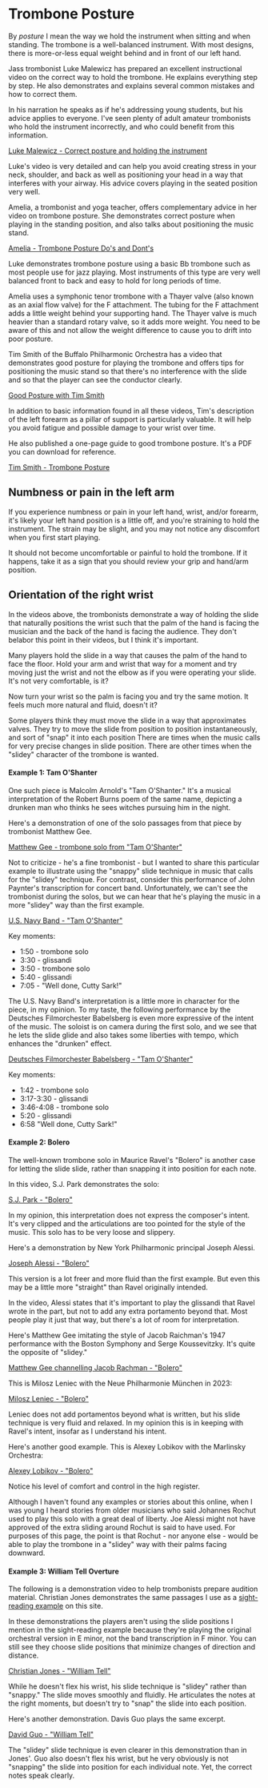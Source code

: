 # Trombone Posture 

By _posture_ I mean the way we hold the instrument when sitting and when standing. The trombone is a well-balanced instrument. With most designs, there is more-or-less equal weight behind and in front of our left hand. 

Jass trombonist Luke Malewicz has prepared an excellent instructional video on the correct way to hold the trombone. He explains everything step by step. He also demonstrates and explains several common mistakes and how to correct them.

In his narration he speaks as if he's addressing young students, but his advice applies to everyone. I've seen plenty of adult amateur trombonists who hold the instrument incorrectly, and who could benefit from this information. 

[Luke Malewicz - Correct posture and holding the instrument](https://www.trombone.org/articles/view.php?id=343)

Luke's video is very detailed and can help you avoid creating stress in your neck, shoulder, and back as well as positioning your head in a way that interferes with your airway. His advice covers playing in the seated position very well. 

Amelia, a trombonist and yoga teacher, offers complementary advice in her video on trombone posture. She demonstrates correct posture when playing in the standing position, and also talks about positioning the music stand. 

[Amelia - Trombone Posture Do's and Dont's](https://www.youtube.com/watch?v=_GJr0G3J0bw)

Luke demonstrates trombone posture using a basic Bb trombone such as most people use for jazz playing. Most instruments of this type are very well balanced front to back and easy to hold for long periods of time. 

Amelia uses a symphonic tenor trombone with a Thayer valve (also known as an axial flow valve) for the F attachment. The tubing for the F attachment adds a little weight behind your supporting hand. The Thayer valve is much heavier than a standard rotary valve, so it adds more weight. You need to be aware of this and not allow the weight difference to cause you to drift into poor posture.

Tim Smith of the Buffalo Philharmonic Orchestra has a video that demonstrates good posture for playing the trombone and offers tips for positioning the music stand so that there's no interference with the slide and so that the player can see the conductor clearly. 

[Good Posture with Tim Smith](https://www.youtube.com/watch?v=of586b5MuN0)

In addition to basic information found in all these videos, Tim's description of the left forearm as a pillar of support is particularly valuable. It will help you avoid fatigue and possible damage to your wrist over time. 

He also published a one-page guide to good trombone posture. It's a PDF you can download for reference.

[Tim Smith - Trombone Posture](https://bpo.org/wp-content/uploads/2020/12/Smith-Posture.pdf) 

## Numbness or pain in the left arm

If you experience numbness or pain in your left hand, wrist, and/or forearm, it's likely your left hand position is a little off, and you're straining to hold the instrument. The strain may be slight, and you may not notice any discomfort when you first start playing. 

It should not become uncomfortable or painful to hold the trombone. If it happens, take it as a sign that you should review your grip and hand/arm position. 

## Orientation of the right wrist 

In the videos above, the trombonists demonstrate a way of holding the slide that naturally positions the wrist such that the palm of the hand is facing the musician and the back of the hand is facing the audience. They don't belabor this point in their videos, but I think it's important. 

Many players hold the slide in a way that causes the palm of the hand to face the floor. Hold your arm and wrist that way for a moment and try moving just the wrist and not the elbow as if you were operating your slide. It's not very comfortable, is it? 

Now turn your wrist so the palm is facing you and try the same motion. It feels much more natural and fluid, doesn't it? 

Some players think they must move the slide in a way that approximates valves. They try to move the slide from position to position instantaneously, and sort of "snap" it into each position There are times when the music calls for very precise changes in slide position. There are other times when the "slidey" character of the trombone is wanted. 

#### Example 1: Tam O'Shanter

One such piece is Malcolm Arnold's "Tam O'Shanter." It's a musical interpretation of the Robert Burns poem of the same name, depicting a drunken man who thinks he sees witches pursuing him in the night. 

Here's a demonstration of one of the solo passages from that piece by trombonist Matthew Gee.

[Matthew Gee - trombone solo from "Tam O'Shanter"](https://www.youtube.com/watch?v=eai23ZISE_E)

Not to criticize - he's a fine trombonist - but I wanted to share this particular example to illustrate using the "snappy" slide technique in music that calls for the "slidey" technique. For contrast, consider this performance of John Paynter's transcription for concert band. Unfortunately, we can't see the trombonist during the solos, but we can hear that he's playing the music in a more "slidey" way than the first example.

[U.S. Navy Band - "Tam O'Shanter"](https://www.youtube.com/watch?v=TPlNzeS5tdk)

Key moments:
- 1:50 - trombone solo 
- 3:30 - glissandi
- 3:50 - trombone solo 
- 5:40 - glissandi
- 7:05 - "Well done, Cutty Sark!"

The U.S. Navy Band's interpretation is a little more in character for the piece, in my opinion. To my taste, the following performance by the Deutsches Filmorchester Babelsberg is even more expressive of the intent of the music. The soloist is on camera during the first solo, and we see that he lets the slide glide and also takes some liberties with tempo, which enhances the "drunken" effect. 

[Deutsches Filmorchester Babelsberg - "Tam O'Shanter"](https://www.youtube.com/watch?v=gIcIU4o61WQ)

Key moments:
- 1:42 - trombone solo
- 3:17-3:30 - glissandi 
- 3:46-4:08 - trombone solo 
- 5:20 - glissandi 
- 6:58 "Well done, Cutty Sark!"

#### Example 2: Bolero 

The well-known trombone solo in Maurice Ravel's "Bolero" is another case for letting the slide slide, rather than snapping it into position for each note. 

In this video, S.J. Park demonstrates the solo:

[S.J. Park - "Bolero"](https://www.youtube.com/watch?v=3ahWiS--CUU)

In my opinion, this interpretation does not express the composer's intent. It's very clipped and the articulations are too pointed for the style of the music. This solo has to be very loose and slippery.

Here's a demonstration by New York Philharmonic principal Joseph Alessi.

[Joseph Alessi - "Bolero"](https://www.youtube.com/watch?v=ls7E2etqkgM)

This version is a lot freer and more fluid than the first example. But even this may be a little more "straight" than Ravel originally intended. 

In the video, Alessi states that it's important to play the glissandi that Ravel wrote in the part, but not to add any extra portamento beyond that. Most people play it just that way, but there's a lot of room for interpretation. 

Here's Matthew Gee imitating the style of Jacob Raichman's 1947 performance with the Boston Symphony and Serge Koussevitzky. It's quite the opposite of "slidey." 

[Matthew Gee channelling Jacob Rachman - "Bolero"](https://www.youtube.com/watch?v=i51aJ3P0hhM)

This is Milosz Leniec with the Neue Philharmonie München in 2023:

[Milosz Leniec - "Bolero"](https://www.youtube.com/watch?v=7UA95a14Nqg)

Leniec does not add portamentos beyond what is written, but his slide technique is very fluid and relaxed. In my opinion this is in keeping with Ravel's intent, insofar as I understand his intent. 

Here's another good example. This is Alexey Lobikov with the Marlinsky Orchestra:

[Alexey Lobikov - "Bolero"](https://www.youtube.com/watch?v=d5SLpXOFStE)

Notice his level of comfort and control in the high register.

Although I haven't found any examples or stories about this online, when I was young I heard stories from older musicians who said Johannes Rochut used to play this solo with a great deal of liberty. Joe Alessi might not have approved of the extra sliding around Rochut is said to have used. For purposes of this page, the point is that Rochut - nor anyone else - would be able to play the trombone in a "slidey" way with their palms facing downward. 

#### Example 3: William Tell Overture 

The following is a demonstration video to help trombonists prepare audition material. Christian Jones demonstrates the same passages I use as a [sight-reading example](clues-example-3.md) on this site. 

In these demonstrations the players aren't using the slide positions I mention in the sight-reading example because they're playing the original orchestral version in E minor, not the band transcription in F minor. You can still see they choose slide positions that minimize changes of direction and distance.

[Christian Jones - "William Tell"](https://www.youtube.com/watch?v=-VX-yxcT-gA) 

While he doesn't flex his wrist, his slide technique is "slidey" rather than "snappy." The slide moves smoothly and fluidly. He articulates the notes at the right moments, but doesn't try to "snap" the slide into each position. 

Here's another demonstration. Davis Guo plays the same excerpt. 

[David Guo - "William Tell"](https://www.youtube.com/watch?v=M9m5uz5EBoQ)

The "slidey" slide technique is even clearer in this demonstration than in Jones'. Guo also doesn't flex his wrist, but he very obviously is not "snapping" the slide into position for each individual note. Yet, the correct notes speak clearly. 


